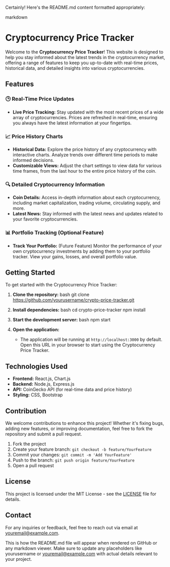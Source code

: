 Certainly! Here's the README.md content formatted appropriately:

markdown
# Cryptocurrency Price Tracker

Welcome to the **Cryptocurrency Price Tracker**! This website is designed to help you stay informed about the latest trends in the cryptocurrency market, offering a range of features to keep you up-to-date with real-time prices, historical data, and detailed insights into various cryptocurrencies.

## Features

### 🕒 Real-Time Price Updates
- **Live Price Tracking:** Stay updated with the most recent prices of a wide array of cryptocurrencies. Prices are refreshed in real-time, ensuring you always have the latest information at your fingertips.

### 📈 Price History Charts
- **Historical Data:** Explore the price history of any cryptocurrency with interactive charts. Analyze trends over different time periods to make informed decisions.
- **Customizable Views:** Adjust the chart settings to view data for various time frames, from the last hour to the entire price history of the coin.

### 🔍 Detailed Cryptocurrency Information
- **Coin Details:** Access in-depth information about each cryptocurrency, including market capitalization, trading volume, circulating supply, and more.
- **Latest News:** Stay informed with the latest news and updates related to your favorite cryptocurrencies.

### 📊 Portfolio Tracking (Optional Feature)
- **Track Your Portfolio:** (Future Feature) Monitor the performance of your own cryptocurrency investments by adding them to your portfolio tracker. View your gains, losses, and overall portfolio value.

## Getting Started

To get started with the Cryptocurrency Price Tracker:

1. **Clone the repository:**
    bash
    git clone https://github.com/yourusername/crypto-price-tracker.git
    
   
2. **Install dependencies:**
    bash
    cd crypto-price-tracker
    npm install
    

3. **Start the development server:**
    bash
    npm start
    

4. **Open the application:**
   - The application will be running at `http://localhost:3000` by default. Open this URL in your browser to start using the Cryptocurrency Price Tracker.

## Technologies Used

- **Frontend:** React.js, Chart.js
- **Backend:** Node.js, Express.js
- **API:** CoinGecko API (for real-time data and price history)
- **Styling:** CSS, Bootstrap

## Contribution

We welcome contributions to enhance this project! Whether it's fixing bugs, adding new features, or improving documentation, feel free to fork the repository and submit a pull request.

1. Fork the project
2. Create your feature branch: `git checkout -b feature/YourFeature`
3. Commit your changes: `git commit -m 'Add YourFeature'`
4. Push to the branch: `git push origin feature/YourFeature`
5. Open a pull request

## License

This project is licensed under the MIT License - see the [LICENSE](LICENSE) file for details.

## Contact

For any inquiries or feedback, feel free to reach out via email at [youremail@example.com](mailto:youremail@example.com).


This is how the README.md file will appear when rendered on GitHub or any markdown viewer. Make sure to update any placeholders like yourusername or youremail@example.com with actual details relevant to your project.
